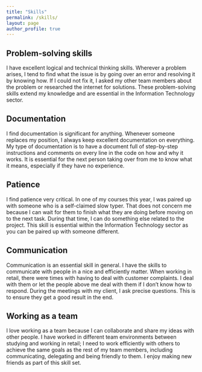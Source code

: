 ```yaml
---
title: "Skills"
permalink: /skills/
layout: page
author_profile: true
---
```


## Problem-solving skills
I have excellent logical and technical thinking skills. Wherever a problem arises, I tend to find what the issue is by going over an error and resolving it by knowing how. If I could not fix it, I asked my other team members about the problem or researched the internet for solutions. These problem-solving skills extend my knowledge and are essential in the Information Technology sector.

## Documentation
I find documentation is significant for anything. Whenever someone replaces my position, I always keep excellent documentation on everything. My type of documentation is to have a document full of step-by-step instructions and comments on every line in the code on how and why it works. It is essential for the next person taking over from me to know what it means, especially if they have no experience.

## Patience
I find patience very critical. In one of my courses this year, I was paired up with someone who is a self-claimed slow typer. That does not concern me because I can wait for them to finish what they are doing before moving on to the next task. During that time, I can do something else related to the project. This skill is essential within the Information Technology sector as you can be paired up with someone different.

## Communication
Communication is an essential skill in general. I have the skills to communicate with people in a nice and efficiently matter. When working in retail, there were times with having to deal with customer complaints. I deal with them or let the people above me deal with them if I don’t know how to respond. During the meetings with my client, I ask precise questions. This is to ensure they get a good result in the end.

## Working as a team
I love working as a team because I can collaborate and share my ideas with other people. I have worked in different team environments between studying and working in retail; I need to work efficiently with others to achieve the same goals as the rest of my team members, including communicating, delegating and being friendly to them. I enjoy making new friends as part of this skill set.
